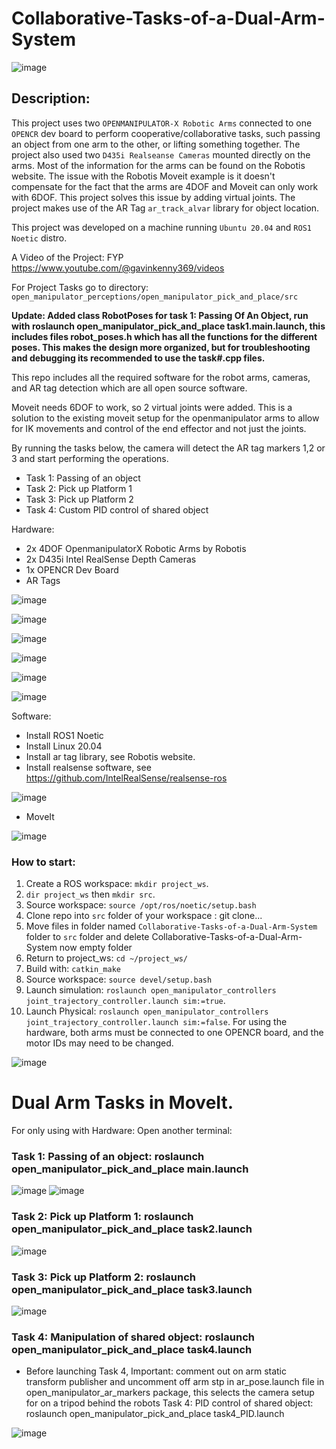 


# Collaborative-Tasks-of-a-Dual-Arm-System

![image](https://github.com/user-attachments/assets/41da1b03-dea8-4a8d-88dc-6535d0d70ffd)

## Description: 
This project uses two `OPENMANIPULATOR-X Robotic Arms` connected to one `OPENCR` dev board to perform cooperative/collaborative tasks, such passing an object from one arm to the other,
or lifting something together. The project also used two `D435i Realseanse Cameras` mounted directly on the arms. Most of the information for the arms can be found on the Robotis website.
The issue with the Robotis Moveit example is it doesn't compensate for the fact that the arms are 4DOF and Moveit can only work with 6DOF. This project solves this issue by adding virtual joints.
The project makes use of the AR Tag `ar_track_alvar` library for object location.

This project was developed on a machine running `Ubuntu 20.04` and `ROS1 Noetic` distro.

A Video of the Project: FYP https://www.youtube.com/@gavinkenny369/videos

For Project Tasks go to directory: `open_manipulator_perceptions/open_manipulator_pick_and_place/src`

**Update: Added class RobotPoses for task 1: Passing Of An Object, run with roslaunch open_manipulator_pick_and_place task1.main.launch,
this includes files robot_poses.h which has all the functions for the different poses.
This makes the design more organized, but for troubleshooting and debugging its recommended to use the task#.cpp files.**


This repo includes all the required software for the robot arms, cameras, and AR tag detection which are all open source software.

Moveit needs 6DOF to work, so 2 virtual joints were added. 
This is a solution to the existing moveit setup for the openmanipulator 
arms to allow for IK movements and control of the end effector and not just the joints.

By running the tasks below, the camera will detect the AR tag markers 1,2 or 3 and start performing the operations.
- Task 1: Passing of an object
- Task 2: Pick up Platform 1
- Task 3: Pick up Platform 2
- Task 4: Custom PID control of shared object

Hardware:
- 2x 4DOF OpenmanipulatorX Robotic Arms by Robotis
- 2x D435i Intel RealSense Depth Cameras
- 1x OPENCR Dev Board
- AR Tags




![image](https://github.com/user-attachments/assets/2ae44f37-f5f1-4ce8-a8e8-e822f5877429)


![image](https://github.com/user-attachments/assets/3ec9e5e6-36ee-4b0e-ba46-477125611656)


![image](https://github.com/user-attachments/assets/9bb4574b-55c6-4fec-8d01-7638aa418193)


![image](https://github.com/user-attachments/assets/88248111-5042-46fb-a5d0-0240c39dfafa)


![image](https://github.com/user-attachments/assets/ef20e3ba-181a-4b75-be30-f5dba8a70092)


![image](https://github.com/user-attachments/assets/4062eefb-2f29-4b98-aaa1-50f128a2e4c5)


Software:
- Install ROS1 Noetic
- Install Linux 20.04
- Install ar tag library, see Robotis website.
- Install realsense software, see https://github.com/IntelRealSense/realsense-ros
  
![image](https://github.com/user-attachments/assets/419bcf2c-86fa-4579-8556-5bb3b565bf9b)

- MoveIt
  


![image](https://github.com/user-attachments/assets/bf5ced25-75cd-4f7e-bf5e-8c754dbaf8c8)

### How to start:

1. Create a ROS workspace: `mkdir project_ws`.
2. `dir project_ws` then `mkdir src`.
3. Source workspace: `source /opt/ros/noetic/setup.bash`
4. Clone repo into `src` folder of your workspace : git clone...
5. Move files in folder named `Collaborative-Tasks-of-a-Dual-Arm-System` folder to `src` folder and delete Collaborative-Tasks-of-a-Dual-Arm-System now empty folder
6. Return to project_ws: `cd ~/project_ws/`
7. Build with: `catkin_make`
8. Source workspace: `source devel/setup.bash`
9. Launch simulation: `roslaunch open_manipulator_controllers joint_trajectory_controller.launch sim:=true`.
10. Launch Physical: `roslaunch open_manipulator_controllers joint_trajectory_controller.launch sim:=false`.
For using the hardware, both arms must be connected to one OPENCR board, and the motor IDs may need to be changed.


![image](https://github.com/user-attachments/assets/6daf9373-3b00-4b50-93c3-1d6c6d57e604)

# Dual Arm Tasks in MoveIt.
For only using with Hardware:
Open another terminal:

### Task 1: Passing of an object: roslaunch open_manipulator_pick_and_place main.launch

![image](https://github.com/gavnk/Collaborative-Tasks-of-a-Dual-Arm-System/assets/50642905/bcb84544-4ecf-4d5d-9e43-0100308c13bf)
![image](https://github.com/gavnk/Collaborative-Tasks-of-a-Dual-Arm-System/assets/50642905/2d4fb88e-eea5-4db6-9fb7-8665143b945f)

### Task 2: Pick up Platform 1: roslaunch open_manipulator_pick_and_place task2.launch

![image](https://github.com/gavnk/Collaborative-Tasks-of-a-Dual-Arm-System/assets/50642905/6748565a-2223-40a8-bcc3-ae9d9ecfc52b)

### Task 3: Pick up Platform 2: roslaunch open_manipulator_pick_and_place task3.launch

![image](https://github.com/gavnk/Collaborative-Tasks-of-a-Dual-Arm-System/assets/50642905/cbc746ed-c5ad-4d77-bbe0-d47299beb024)

### Task 4: Manipulation of shared object: roslaunch open_manipulator_pick_and_place task4.launch
* Before launching Task 4, Important: comment out on arm static transform publisher and uncomment off arm stp in ar_pose.launch file in open_manipulator_ar_markers package, this selects the camera setup for on a tripod behind the robots
Task 4: PID control of shared object: roslaunch open_manipulator_pick_and_place task4_PID.launch

![image](https://github.com/gavnk/Collaborative-Tasks-of-a-Dual-Arm-System/assets/50642905/2da7e90a-fea0-4217-975d-53ffeb9f9855)
